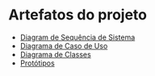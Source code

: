 # Artefatos do projeto

- [Diagram de Sequência de Sistema](./Diagrama%20de%20Sequ%C3%AAncia%20de%20Sistema/README.md)
- [Diagrama de Caso de Uso](./Diagrama%20de%20Caso%20de%20Uso/README.md)
- [Diagrama de Classes](./Diagrama%20de%20Classes/README.md)
- [Protótipos](./Protótipos/README.md)
